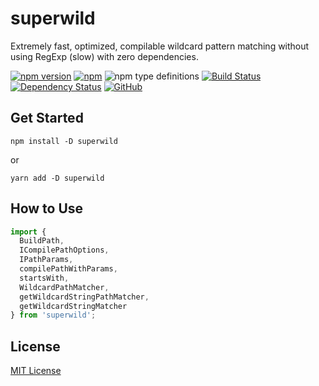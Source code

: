 # superwild
Extremely fast, optimized, compilable wildcard pattern matching without using RegExp (slow) with zero dependencies.

[![npm version](https://badge.fury.io/js/superwild.svg)](https://badge.fury.io/js/superwild)
[![npm](https://img.shields.io/npm/dw/superwild.svg)](https://www.npmjs.com/package/superwild)
![npm type definitions](https://img.shields.io/npm/types/superwild.svg)
[![Build Status](https://travis-ci.org/joonhocho/superwild.svg?branch=master)](https://travis-ci.org/joonhocho/superwild)
[![Dependency Status](https://david-dm.org/joonhocho/superwild.svg)](https://david-dm.org/joonhocho/superwild)
[![GitHub](https://img.shields.io/github/license/joonhocho/superwild.svg)](https://github.com/joonhocho/superwild/blob/master/LICENSE)

## Get Started
```
npm install -D superwild
```
or
```
yarn add -D superwild
```

## How to Use

```typescript
import {
  BuildPath,
  ICompilePathOptions,
  IPathParams,
  compilePathWithParams,
  startsWith,
  WildcardPathMatcher,
  getWildcardStringPathMatcher,
  getWildcardStringMatcher
} from 'superwild';
```

## License
[MIT License](https://github.com/joonhocho/superwild/blob/master/LICENSE)

